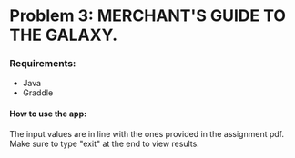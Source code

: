 # Problem 3: MERCHANT'S GUIDE TO THE GALAXY.

### Requirements:
- Java
- Graddle

#### How to use the app:
The input values are in line with the ones provided in the assignment pdf.
Make sure to type "exit" at the end to view results.
